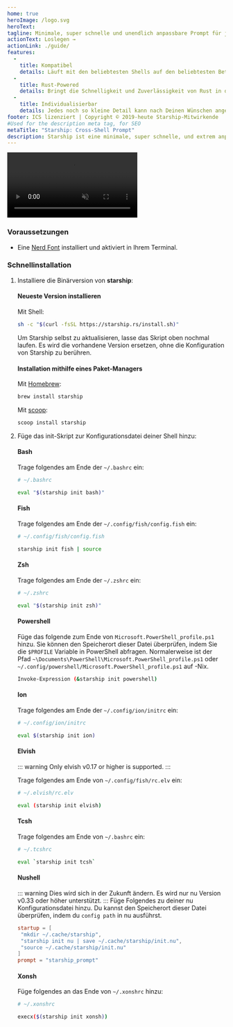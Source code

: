 ```yaml
---
home: true
heroImage: /logo.svg
heroText:
tagline: Minimale, super schnelle und unendlich anpassbare Prompt für jede Shell!
actionText: Loslegen →
actionLink: ./guide/
features:
  - 
    title: Kompatibel
    details: Läuft mit den beliebtesten Shells auf den beliebtesten Betriebssystemen. Überall einsetzbar!
  - 
    title: Rust-Powered
    details: Bringt die Schnelligkeit und Zuverlässigkeit von Rust in deine Shell-Prompt.
  - 
    title: Individualisierbar
    details: Jedes noch so kleine Detail kann nach Deinen Wünschen angepasst werden, um die Eingabeaufforderung so minimal oder funktionsreich zu gestalten, wie Du es möchtest.
footer: ICS lizenziert | Copyright © 2019-heute Starship-Mitwirkende
#Used for the description meta tag, for SEO
metaTitle: "Starship: Cross-Shell Prompt"
description: Starship ist eine minimale, super schnelle, und extrem anpassbare Prompt für jede Shell! Sie zeigt die Information, die man benötigt an, während sie schnell und minimal bleibt. Schnell-Installation verfügbar für Bash, Fish, ZSH, Ion, Tcsh, Elvish, Nu, Xonsh, und PowerShell.
---
```


<div class="center">
  <video class="demo-video" muted autoplay loop playsinline>
    <source src="/demo.webm" type="video/webm">
    <source src="/demo.mp4" type="video/mp4">
  </video>
</div>

### Voraussetzungen

- Eine [Nerd Font](https://www.nerdfonts.com/) installiert und aktiviert in Ihrem Terminal.

### Schnellinstallation

1. Installiere die Binärversion von **starship**:


   #### Neueste Version installieren

   Mit Shell:

   ```sh
   sh -c "$(curl -fsSL https://starship.rs/install.sh)"
   ```
   Um Starship selbst zu aktualisieren, lasse das Skript oben nochmal laufen. Es wird die vorhandene Version ersetzen, ohne die Konfiguration von Starship zu berühren.


   #### Installation mithilfe eines Paket-Managers

   Mit [Homebrew](https://brew.sh/):

   ```sh
   brew install starship
   ```

   Mit [scoop](https://scoop.sh):

   ```powershell
   scoop install starship
   ```

1. Füge das init-Skript zur Konfigurationsdatei deiner Shell hinzu:


   #### Bash

   Trage folgendes am Ende der `~/.bashrc` ein:

   ```sh
   # ~/.bashrc

   eval "$(starship init bash)"
   ```


   #### Fish

   Trage folgendes am Ende der `~/.config/fish/config.fish` ein:

   ```sh
   # ~/.config/fish/config.fish

   starship init fish | source
   ```


   #### Zsh

   Trage folgendes am Ende der `~/.zshrc` ein:

   ```sh
   # ~/.zshrc

   eval "$(starship init zsh)"
   ```


   #### Powershell

   Füge das folgende zum Ende von `Microsoft.PowerShell_profile.ps1` hinzu. Sie können den Speicherort dieser Datei überprüfen, indem Sie die `$PROFILE` Variable in PowerShell abfragen. Normalerweise ist der Pfad `~\Documents\PowerShell\Microsoft.PowerShell_profile.ps1` oder `~/.config/powershell/Microsoft.PowerShell_profile.ps1` auf -Nix.

   ```sh
   Invoke-Expression (&starship init powershell)
   ```


   #### Ion

   Trage folgendes am Ende der `~/.config/ion/initrc` ein:

   ```sh
   # ~/.config/ion/initrc

   eval $(starship init ion)
   ```


   #### Elvish

   ::: warning Only elvish v0.17 or higher is supported. :::

   Trage folgendes am Ende von `~/.config/fish/rc.elv` ein:

   ```sh
   # ~/.elvish/rc.elv

   eval (starship init elvish)
   ```


   #### Tcsh

   Trage folgendes am Ende von `~/.bashrc` ein:

   ```sh
   # ~/.tcshrc

   eval `starship init tcsh`
   ```


   #### Nushell

   ::: warning Dies wird sich in der Zukunft ändern. Es wird nur nu Version v0.33 oder höher unterstützt. ::: Füge Folgendes zu deiner nu Konfigurationsdatei hinzu. Du kannst den Speicherort dieser Datei überprüfen, indem du `config path` in nu ausführst.

   ```toml
   startup = [
    "mkdir ~/.cache/starship",
    "starship init nu | save ~/.cache/starship/init.nu",
    "source ~/.cache/starship/init.nu"
   ]
   prompt = "starship_prompt"
   ```


   #### Xonsh

   Füge folgendes an das Ende von `~/.xonshrc` hinzu:

   ```sh
   # ~/.xonshrc

   execx($(starship init xonsh))
   ```

